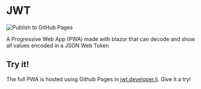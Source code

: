 # JWT

![Publish to GitHub Pages](https://github.com/piraces/JWT/workflows/Publish%20to%20GitHub%20Pages/badge.svg?branch=master)

A Progressive Web App (PWA) made with blazor that can decode and show all values encoded in a JSON Web Token


## Try it!

The full PWA is hosted using Github Pages in [jwt.developer.li](https://jwt.developer.li/). Give it a try!
